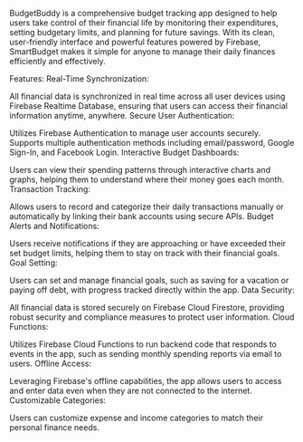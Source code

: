 BudgetBuddy is a comprehensive budget tracking app designed to help users take control of their financial life by monitoring their expenditures, setting budgetary limits, and planning for future savings. With its clean, user-friendly interface and powerful features powered by Firebase, SmartBudget makes it simple for anyone to manage their daily finances efficiently and effectively.

Features:
Real-Time Synchronization:

All financial data is synchronized in real time across all user devices using Firebase Realtime Database, ensuring that users can access their financial information anytime, anywhere.
Secure User Authentication:

Utilizes Firebase Authentication to manage user accounts securely. Supports multiple authentication methods including email/password, Google Sign-In, and Facebook Login.
Interactive Budget Dashboards:

Users can view their spending patterns through interactive charts and graphs, helping them to understand where their money goes each month.
Transaction Tracking:

Allows users to record and categorize their daily transactions manually or automatically by linking their bank accounts using secure APIs.
Budget Alerts and Notifications:

Users receive notifications if they are approaching or have exceeded their set budget limits, helping them to stay on track with their financial goals.
Goal Setting:

Users can set and manage financial goals, such as saving for a vacation or paying off debt, with progress tracked directly within the app.
Data Security:

All financial data is stored securely on Firebase Cloud Firestore, providing robust security and compliance measures to protect user information.
Cloud Functions:

Utilizes Firebase Cloud Functions to run backend code that responds to events in the app, such as sending monthly spending reports via email to users.
Offline Access:

Leveraging Firebase's offline capabilities, the app allows users to access and enter data even when they are not connected to the internet.
Customizable Categories:

Users can customize expense and income categories to match their personal finance needs.
